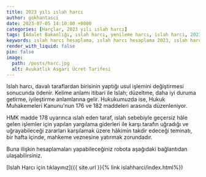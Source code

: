 ```yaml
---
title: 2023 yılı ıslah harcı
author: gokhantasci
date: 2023-07-05 14:10:00 +0800
categories: [Harçlar, 2023 yılı ıslah harcı]
tags: [Adalet Bakanlığı, ıslah harcı, yenileme harcı, islah harci, 2023, adliyeci]
keywords: ıslah harcı hesaplama, ıslah harcı hesaplama 2023, ıslah harcı, ıslah harç hesaplama, islah harci hesaplama, ıslah harcı nasıl hesaplanır, yenileme harcı
render_with_liquid: false
pin: false
image:
  path: /posts/harc.jpg
  alt: Avukatlık Asgari Ücret Tarifesi
---
```


Islah harcı, davalı taraflardan birisinin yaptığı usul işlemini değiştirmesi sonucunda ödenir. Kelime anlamı itibari ile Islah; düzeltme, daha iyi duruma getirme, iyileştirme anlamlarına gelir. Hukukumuzda ise, Hukuk Muhakemeleri Kanunu'nun 176 ve 182 maddeleri arasında düzenleniyor.

HMK madde 178 uyarınca ıslah eden taraf, ıslah sebebiyle geçersiz hâle gelen işlemler için yapılan yargılama giderleri ile karşı tarafın uğradığı ve uğrayabileceği zararları karşılamak üzere hâkimin takdir edeceği teminatı, bir hafta içinde, mahkeme veznesine yatırmak zorundadır.

Buna ilişkin hesaplamaları yapabileceğiniz robota aşağıdaki bağlantıdan ulaşabilirsiniz.


[Islah Harcı için tıklayınız]({{ site.url }}{% link islahharci/index.html%})